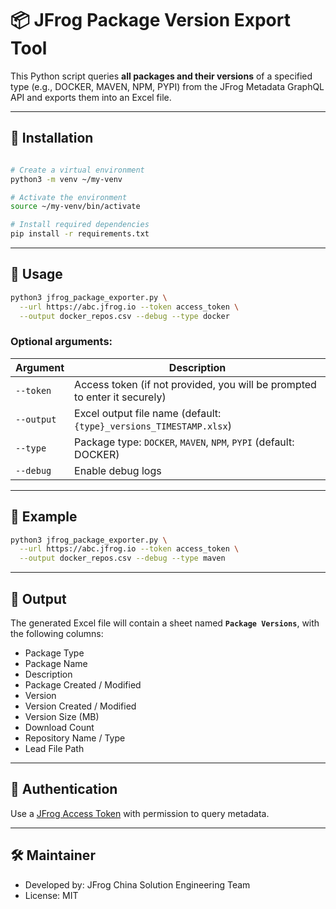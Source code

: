 
# 📦 JFrog Package Version Export Tool

This Python script queries **all packages and their versions** of a specified type (e.g., DOCKER, MAVEN, NPM, PYPI) from the JFrog Metadata GraphQL API and exports them into an Excel file.

---

## 🔧 Installation


```bash

# Create a virtual environment
python3 -m venv ~/my-venv

# Activate the environment
source ~/my-venv/bin/activate

# Install required dependencies
pip install -r requirements.txt
```



---

## 🚀 Usage

```bash
python3 jfrog_package_exporter.py \
  --url https://abc.jfrog.io --token access_token \
  --output docker_repos.csv --debug --type docker
```

### Optional arguments:

| Argument      | Description                                                                 |
|---------------|-----------------------------------------------------------------------------|
| `--token`     | Access token (if not provided, you will be prompted to enter it securely)  |
| `--output`    | Excel output file name (default: `{type}_versions_TIMESTAMP.xlsx`)          |
| `--type`      | Package type: `DOCKER`, `MAVEN`, `NPM`, `PYPI` (default: DOCKER)            |
| `--debug`     | Enable debug logs                                                           |

---

## 🧪 Example

```bash
python3 jfrog_package_exporter.py \
  --url https://abc.jfrog.io --token access_token \
  --output docker_repos.csv --debug --type maven
```

---

## 📂 Output

The generated Excel file will contain a sheet named **`Package Versions`**, with the following columns:

- Package Type
- Package Name
- Description
- Package Created / Modified
- Version
- Version Created / Modified
- Version Size (MB)
- Download Count
- Repository Name / Type
- Lead File Path

---

## 🔐 Authentication

Use a [JFrog Access Token](https://jfrog.com/help/r/jfrog-platform-administration-documentation/access-tokens) with permission to query metadata.

---

## 🛠 Maintainer

- Developed by: JFrog China Solution Engineering Team
- License: MIT
